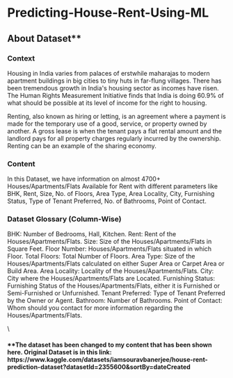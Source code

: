 # Predicting-House-Rent-Using-ML


<h2>About Dataset**</h2>
<h3>Context</h3>
Housing in India varies from palaces of erstwhile maharajas to modern apartment buildings in big cities to tiny huts in far-flung villages. There has been tremendous growth in India's housing sector as incomes have risen. The Human Rights Measurement Initiative finds that India is doing 60.9% of what should be possible at its level of income for the right to housing.

Renting, also known as hiring or letting, is an agreement where a payment is made for the temporary use of a good, service, or property owned by another. A gross lease is when the tenant pays a flat rental amount and the landlord pays for all property charges regularly incurred by the ownership. Renting can be an example of the sharing economy.

<h3>Content</h3>
In this Dataset, we have information on almost 4700+ Houses/Apartments/Flats Available for Rent with different parameters like BHK, Rent, Size, No. of Floors, Area Type, Area Locality, City, Furnishing Status, Type of Tenant Preferred, No. of Bathrooms, Point of Contact.

<h3>Dataset Glossary (Column-Wise)</h3>
BHK: Number of Bedrooms, Hall, Kitchen.
Rent: Rent of the Houses/Apartments/Flats.
Size: Size of the Houses/Apartments/Flats in Square Feet.
Floor Number: Houses/Apartments/Flats situated in which Floor.
Total Floors: Total Number of Floors.
Area Type: Size of the Houses/Apartments/Flats calculated on either Super Area or Carpet Area or Build Area.
Area Locality: Locality of the Houses/Apartments/Flats.
City: City where the Houses/Apartments/Flats are Located.
Furnishing Status: Furnishing Status of the Houses/Apartments/Flats, either it is Furnished or Semi-Furnished or Unfurnished.
Tenant Preferred: Type of Tenant Preferred by the Owner or Agent.
Bathroom: Number of Bathrooms.
Point of Contact: Whom should you contact for more information regarding the Houses/Apartments/Flats.

\
<h4>**The dataset has been changed to my content that has been shown here. Original Dataset is in this link: https://www.kaggle.com/datasets/iamsouravbanerjee/house-rent-prediction-dataset?datasetId=2355600&sortBy=dateCreated </h4>
